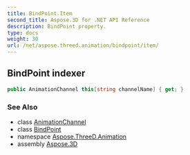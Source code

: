 ```yaml
---
title: BindPoint.Item
second_title: Aspose.3D for .NET API Reference
description: BindPoint property. 
type: docs
weight: 30
url: /net/aspose.threed.animation/bindpoint/item/
---
```

## BindPoint indexer

```csharp
public AnimationChannel this[string channelName] { get; }
```

### See Also

* class [AnimationChannel](../../animationchannel/)
* class [BindPoint](../)
* namespace [Aspose.ThreeD.Animation](../../../aspose.threed.animation/)
* assembly [Aspose.3D](../../../)



